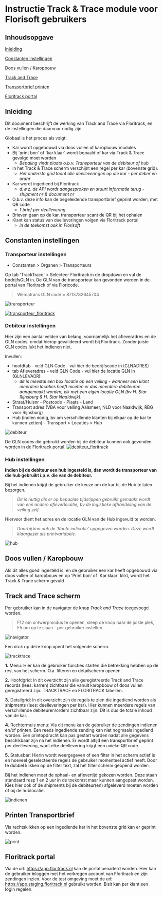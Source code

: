 # Instructie Track & Trace module voor Florisoft gebruikers

## Inhoudsopgave

[Inleiding](#inleiding)

[Constanten instellingen](#constanten)

[Doos vullen / Karopbouw](#karopbouw)

[Track and Trace](#tracktrace)

[Transportbrief printen](#printen)

[Floritrack portal](#portal)

<a name="inleiding"/>

## Inleiding

Dit document beschrijft de werking van Track and Trace via Floritrack, en de instellingen die daarvoor nodig zijn.

Globaal is het proces als volgt:
* Kar wordt opgebouwd via doos vullen of karopbouw modules
* Bij 'print bon' of 'kar klaar' wordt bepaald of kar via Track & Trace gevolgd moet worden
    * _Bepaling vindt plaats o.b.v. Transporteur van de debiteur of hub_
* In het Track & Trace scherm verschijnt een regel per kar (bovenste grid).
    * _Het onderste grid toont alle deelleveringen op die kar - per debnr en ordnr_
* Kar wordt ingediend bij Floritrack 
    * _d.w.z. de API wordt aangesproken en stuurt informatie terug - shipment nr & document nr_
* O.b.v. deze info kan de begeleidende transportbrief geprint worden, met QR code
    * _1 brief per deellevering_
* Brieven gaan op de kar, transporteur scant de QR bij het ophalen
* Klant kan status van deelleveringen volgen via Floritrack portal 
    * _in de toekomst ook in Florisoft_


<a name="constanten"/>

## Constanten instellingen

### Transporteur instellingen

* Constanten > Organen > Transporteurs 

Op tab 'TrackTrace' > Selecteer Floritrack in de dropdown en vul de bedrijfsGLN in.
De GLN van de transporteur kan gevonden worden in de portal van Floritrack of via Floricode.
>Wematrans GLN code = 8713782645704

![transporteur](images/transporteur.png)

<a href="images/transporteur_floritrack.png" target="_blank">![transporteur_floritrack](images/transporteur_floritrack.png)</a>


### Debiteur instellingen

Hier zijn een aantal velden van belang, voornamelijk het afleveradres en de GLN codes, omdat hierop gevalideerd wordt bij Floritrack.
Zonder juiste GLN codes lukt het indienen niet. 

Invullen:
* hoofdtab - veld GLN Code - vul hier de bedrijfscode in (GLNADRES)
* tab Afleveradres - veld GLN Code - vul hier de locatie GLN in (GLNLEVADR) 
    * _dit is meestal een box locatie op een veiling - wanneer een klant meerdere locaties heeft moeten er dus meerdere debiteuren aangemaakt worden, elk met een eigen locatie GLN (bv H. Star Rijnsburg & H. Star Naaldwijk)._
* Straat/Huisnr - Postcode - Plaats - Land 
* Transport adres (VBA voor veiling Aalsmeer, NLD voor Naaldwijk, RBG voor Rijnsburg)
* Hub (indien nodig, bv om verschillende klanten bij elkaar op de kar te kunnen zetten) - Transport > Locaties > Hub 

![debiteur](images/debiteur.png)

De GLN codes die gebruikt worden bij de debiteur kunnen ook gevonden worden in de Floritrack portal.
<a href="images/debiteur_floritrack.png" target="_blank">![debiteur_floritrack](images/debiteur_floritrack.png)</a>


### Hub instellingen

__Indien bij de debiteur een hub ingesteld is, dan wordt de transporteur van die hub gebruikt i.p.v. die van de debiteur.__

Bij het indienen krijgt de gebruiker de keuze om de kar bij de Hub te laten bezorgen. 
> _Dit is nuttig als er op bepaalde tijdstippen gebruikt gemaakt wordt van een andere afleverlocatie, bv de logistieke afhandeling van de veiling zelf._

Hiervoor dient het adres en de locatie GLN van de Hub ingevuld te worden. 
> _Daarbij kan ook de 'Route indicatie' opgegeven worden. Deze wordt klaargezet als printvariabele._

![hub](images/hub.png)


## Doos vullen / Karopbouw
Als dit alles goed ingesteld is, en de gebruiker een kar heeft opgebouwd via doos vullen of karopbouw en op 'Print bon' of 'Kar klaar' klikt, wordt het Track & Trace scherm gevuld

<a name="tracktrace"/>

## Track and Trace scherm

Per gebruiker kan in de navigator de knop _Track and Trace_ toegevoegd worden.
> F12 om ontwerpmodus te openen, sleep de knop naar de juiste plek, F5 om op te slaan - per gebruiker instellen

![navigator](images/navigator.png)


Een druk op deze knop opent het volgende scherm.

![tracktrace](images/tracktrace.png)

__1.__ Menu: Hier kan de gebruiker functies starten die betrekking hebben op de rest van het scherm. O.a. filteren en detailscherm openen.

__2.__ Hoofdgrid: In dit overzicht zijn alle geregistreerde Track and Trace records (lees: karren) zichtbaar die vanuit karopbouw of doos vullen geregistreerd zijn. 
TRACKTRACE en FLORITRACK tabellen.

__3.__ Detailgrid: In dit overzicht zijn de regels te zien die ingediend worden als shipments (lees: deelleveringen per kar).
Hier kunnen meerdere regels van verschillende debiteuren/orders zichtbaar zijn. Dit is dus de totale inhoud van de kar.

__4.__ Rechtermuis menu: Via dit menu kan de gebruiker de zendingen indienen en/of printen. Een reeds ingediende zending kan niet nogmaals ingediend worden. Een printopdracht kan pas gestart worden nadat alle gegevens beschikbaar zijn na het indienen.
Er wordt altijd een transportbrief geprint per deellevering, want elke deellevering krijgt een unieke QR code.

__5.__ Statusbar: Hierin wordt weergegeven of een filter in het scherm actief is en hoeveel geselecteerde regels de gebruiker momenteel actief heeft. Door te dubbel klikken op de filter text, zal het filter scherm geopend worden.


Bij het indienen moet de ophaal- en aflevertijd gekozen worden. Deze staan standaard resp 1 en 2 uur in de toekomst maar kunnen aangepast worden.
Kies hier ook of de shipments bij de debiteur(en) afgeleverd moeten worden of bij de hublocatie. 

![indienen](images/indienen.png)

<a name="printen"/>

## Printen Transportbrief

Via rechtsklikken op een ingediende kar in het bovenste grid kan er geprint worden.

![print](images/print.png)

<a name="portal" />

## Floritrack portal

Via de url: https://app.floritrack.nl kan de portal benaderd worden. Hier kan de gebruiker inloggen met het verkregen account van Floritrack en zijn zendingen inzien. 
Voor de test omgeving moet de url: https://app.staging.floritrack.nl gebruikt worden. Bisit kan per klant een login regelen.
